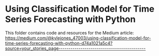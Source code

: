 # Using Classification Model for Time Series Forecasting with Python

This folder contains code and resources for the Medium article:
https://medium.com/@kylejones_47003/using-classification-model-for-time-series-forecasting-with-python-d74a1021a5c4?source=your_stories_page--------------------------------------------
